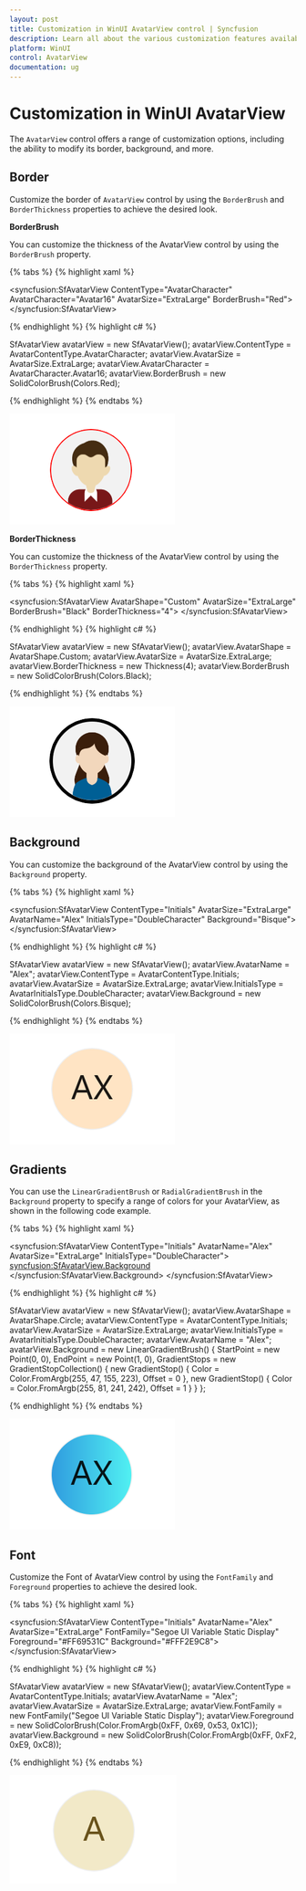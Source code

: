 ```yaml
---
layout: post
title: Customization in WinUI AvatarView control | Syncfusion
description: Learn all about the various customization features available in the WinUI AvatarView control, including border, background, gradient, font, and more.
platform: WinUI
control: AvatarView
documentation: ug
---
```


# Customization in WinUI AvatarView 

The `AvatarView` control offers a range of customization options, including the ability to modify its border, background, and more.

## Border

Customize the border of `AvatarView` control by using the `BorderBrush` and `BorderThickness` properties to achieve the desired look.

**BorderBrush**

You can customize the thickness of the AvatarView control by using the `BorderBrush` property.

{% tabs %}
{% highlight xaml %}

<syncfusion:SfAvatarView  ContentType="AvatarCharacter" 
                          AvatarCharacter="Avatar16"
                          AvatarSize="ExtraLarge"
                          BorderBrush="Red">
</syncfusion:SfAvatarView>

{% endhighlight %}
{% highlight c# %}

SfAvatarView avatarView = new SfAvatarView();
avatarView.ContentType = AvatarContentType.AvatarCharacter;
avatarView.AvatarSize = AvatarSize.ExtraLarge;
avatarView.AvatarCharacter = AvatarCharacter.Avatar16;
avatarView.BorderBrush = new SolidColorBrush(Colors.Red);

{% endhighlight %}
{% endtabs %}

![WinUI AvatarView control with custom BorderBrush](avatarview_images/winui_avatarview_borderbrush.png)

**BorderThickness**

You can customize the thickness of the AvatarView control by using the `BorderThickness` property.

{% tabs %}
{% highlight xaml %}

<syncfusion:SfAvatarView   AvatarShape="Custom"
                           AvatarSize="ExtraLarge"
                           BorderBrush="Black" 
                           BorderThickness="4">
</syncfusion:SfAvatarView>

{% endhighlight %}
{% highlight c# %}

SfAvatarView avatarView = new SfAvatarView();
avatarView.AvatarShape = AvatarShape.Custom;
avatarView.AvatarSize = AvatarSize.ExtraLarge;
avatarView.BorderThickness = new Thickness(4);
avatarView.BorderBrush = new SolidColorBrush(Colors.Black);

{% endhighlight %}
{% endtabs %}

![WinUI AvatarView control with custom BorderThickness](avatarview_images/winui_avatarview_borderthickness.png)

## Background

You can customize the background of the AvatarView control by using the `Background` property.

{% tabs %}
{% highlight xaml %}

<syncfusion:SfAvatarView ContentType="Initials"
                         AvatarSize="ExtraLarge"
                         AvatarName="Alex"
                         InitialsType="DoubleCharacter"
                         Background="Bisque">
</syncfusion:SfAvatarView>

{% endhighlight %}
{% highlight c# %}
          
SfAvatarView avatarView = new SfAvatarView();
avatarView.AvatarName = "Alex";
avatarView.ContentType = AvatarContentType.Initials;
avatarView.AvatarSize = AvatarSize.ExtraLarge;
avatarView.InitialsType = AvatarInitialsType.DoubleCharacter;
avatarView.Background = new SolidColorBrush(Colors.Bisque);

{% endhighlight %}
{% endtabs %}

![WinUI AvatarView control with custom background](avatarview_images/winui_double_character_initialstype_avatarview.png)

## Gradients

You can use the `LinearGradientBrush` or `RadialGradientBrush` in the `Background` property to specify a range of colors for your AvatarView, as shown in the following code example.

{% tabs %}
{% highlight xaml %}

<syncfusion:SfAvatarView  ContentType="Initials" 
                          AvatarName="Alex"
                          AvatarSize="ExtraLarge"
                          InitialsType="DoubleCharacter">
            <syncfusion:SfAvatarView.Background>
                <LinearGradientBrush StartPoint="0,0"
                                     EndPoint="1,0">
                    <GradientStop Color="#2F9BDF" Offset="0"/>
                    <GradientStop Color="#51F1F2" Offset="1"/>
                </LinearGradientBrush>
            </syncfusion:SfAvatarView.Background>
</syncfusion:SfAvatarView>
  

{% endhighlight %}
{% highlight c# %}

SfAvatarView avatarView = new SfAvatarView();
avatarView.AvatarShape = AvatarShape.Circle;
avatarView.ContentType = AvatarContentType.Initials;
avatarView.AvatarSize = AvatarSize.ExtraLarge;
avatarView.InitialsType = AvatarInitialsType.DoubleCharacter;
avatarView.AvatarName = "Alex";
avatarView.Background = new LinearGradientBrush()
{
    StartPoint = new Point(0, 0),
    EndPoint = new Point(1, 0),
    GradientStops = new GradientStopCollection()
    {
        new GradientStop() { Color =  Color.FromArgb(255, 47, 155, 223), Offset = 0 },
        new GradientStop() { Color = Color.FromArgb(255, 81, 241, 242), Offset = 1 }
    }
};

{% endhighlight %}
{% endtabs %}

![WinUI AvatarView control with Gradient Background](avatarview_images/winui_avatarview_gradient.png)

## Font

Customize the Font of AvatarView control by using the `FontFamily` and `Foreground` properties to achieve the desired look.

{% tabs %}
{% highlight xaml %}

<syncfusion:SfAvatarView  ContentType="Initials" 
                          AvatarName="Alex"
                          AvatarSize="ExtraLarge"
                          FontFamily="Segoe UI Variable Static Display"
                          Foreground="#FF69531C"
                          Background="#FFF2E9C8">
</syncfusion:SfAvatarView>
  
{% endhighlight %}
{% highlight c# %}

SfAvatarView avatarView = new SfAvatarView();
avatarView.ContentType = AvatarContentType.Initials;
avatarView.AvatarName = "Alex";
avatarView.AvatarSize = AvatarSize.ExtraLarge;
avatarView.FontFamily = new FontFamily("Segoe UI Variable Static Display");
avatarView.Foreground = new SolidColorBrush(Color.FromArgb(0xFF, 0x69, 0x53, 0x1C));
avatarView.Background = new SolidColorBrush(Color.FromArgb(0xFF, 0xF2, 0xE9, 0xC8));

{% endhighlight %}
{% endtabs %}

![WinUI AvatarView control with custom Font](avatarview_images/winui_avatarview_font.png)